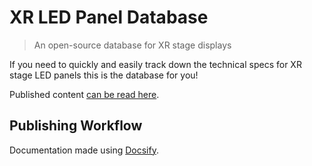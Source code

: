 # XR LED Panel Database

> An open-source database for XR stage displays

If you need to quickly and easily track down the technical specs for XR stage LED panels this is the database for you!

Published content [can be read here](https://kartaverse.github.io/XR-LED-Panel-Database).

## Publishing Workflow

Documentation made using [Docsify](https://docsify.js.org/).

